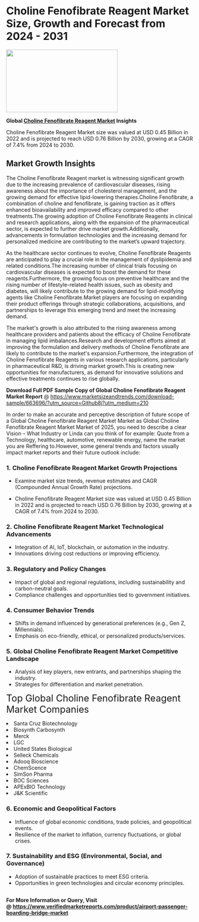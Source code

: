 <H1>Choline Fenofibrate Reagent Market Size, Growth and Forecast from 2024 - 2031</H1><img class="aligncenter size-medium wp-image-584254" src="https://thirdeyenews.in/wp-content/uploads/2024/09/Global-Market-Research-300x168.jpeg" alt="" width="300" height="168" /><p><strong>Global&nbsp;<a href="https://www.marketsizeandtrends.com/download-sample/663696/?utm_source=Github8j?utm_medium=210">Choline Fenofibrate Reagent Market</a> Insights</strong></p><p>Choline Fenofibrate Reagent Market size was valued at USD 0.45 Billion in 2022 and is projected to reach USD 0.76 Billion by 2030, growing at a CAGR of 7.4% from 2024 to 2030.</p><p><h2>Market Growth Insights</h2> <p>The Choline Fenofibrate Reagent market is witnessing significant growth due to the increasing prevalence of cardiovascular diseases, rising awareness about the importance of cholesterol management, and the growing demand for effective lipid-lowering therapies.Choline Fenofibrate, a combination of choline and fenofibrate, is gaining traction as it offers enhanced bioavailability and improved efficacy compared to other treatments.The growing adoption of Choline Fenofibrate Reagents in clinical and research applications, along with the expansion of the pharmaceutical sector, is expected to further drive market growth.Additionally, advancements in formulation technologies and the increasing demand for personalized medicine are contributing to the market’s upward trajectory.</p> <p>As the healthcare sector continues to evolve, Choline Fenofibrate Reagents are anticipated to play a crucial role in the management of dyslipidemia and related conditions.The increasing number of clinical trials focusing on cardiovascular diseases is expected to boost the demand for these reagents.Furthermore, the growing focus on preventive healthcare and the rising number of lifestyle-related health issues, such as obesity and diabetes, will likely contribute to the growing demand for lipid-modifying agents like Choline Fenofibrate.Market players are focusing on expanding their product offerings through strategic collaborations, acquisitions, and partnerships to leverage this emerging trend and meet the increasing demand.</p> <p>The market's growth is also attributed to the rising awareness among healthcare providers and patients about the efficacy of Choline Fenofibrate in managing lipid imbalances.Research and development efforts aimed at improving the formulation and delivery methods of Choline Fenofibrate are likely to contribute to the market's expansion.Furthermore, the integration of Choline Fenofibrate Reagents in various research applications, particularly in pharmaceutical R&D, is driving market growth.This is creating new opportunities for manufacturers, as demand for innovative solutions and effective treatments continues to rise globally.</p> <p><span class=""><strong>Download Full PDF Sample Copy of Global Choline Fenofibrate Reagent Market Report</strong> @ <a href="https://www.marketsizeandtrends.com/download-sample/663696/?utm_source=Github8j?utm_medium=210" target="_blank">https://www.marketsizeandtrends.com/download-sample/663696/?utm_source=Github8j?utm_medium=210</a></span></p><p>In order to make an accurate and perceptive description of future scope of a Global&nbsp;Choline Fenofibrate Reagent Market Market as Global&nbsp;Choline Fenofibrate Reagent Market Market of 2025, you need to describe a clear Vision &ndash; What Industry or Linda can you think of for example: Quote from a Technology, healthcare, automotive, renewable energy, name the market you are Reffering to.However, some general trends and factors usually impact market reports and their future outlook include:</p><h3>1.&nbsp;<strong>Choline Fenofibrate Reagent Market Growth Projections</strong></h3><ul><li>Examine market size trends, revenue estimates and CAGR (Compounded Annual Growth Rate) projections.</li><li><p>Choline Fenofibrate Reagent Market size was valued at USD 0.45 Billion in 2022 and is projected to reach USD 0.76 Billion by 2030, growing at a CAGR of 7.4% from 2024 to 2030.</p></li></ul><h3>2.&nbsp;<strong>Choline Fenofibrate Reagent Market Technological Advancements</strong></h3><ul><li>Integration of AI, IoT, blockchain, or automation in the industry.</li><li>Innovations driving cost reductions or improving efficiency.</li></ul><h3>3.&nbsp;<strong>Regulatory and Policy Changes</strong></h3><ul><li>Impact of global and regional regulations, including sustainability and carbon-neutral goals.</li><li>Compliance challenges and opportunities tied to government initiatives.</li></ul><h3>4.&nbsp;<strong>Consumer Behavior Trends</strong></h3><ul><li>Shifts in demand influenced by generational preferences (e.g., Gen Z, Millennials).</li><li>Emphasis on eco-friendly, ethical, or personalized products/services.</li></ul><h3>5.&nbsp;<strong>Global Choline Fenofibrate Reagent Market Competitive Landscape</strong></h3><ul><li>Analysis of key players, new entrants, and partnerships shaping the industry.</li><li>Strategies for differentiation and market penetration.</li></ul><p data-pm-slice="1 1 []"><span style="color: inherit; font-family: inherit; font-size: 25px;">Top Global Choline Fenofibrate Reagent Market Companies</span></p><div class="" data-test-id=""><p><li>Santa Cruz Biotechnology</li><li> Biosynth Carbosynth</li><li> Merck</li><li> LGC</li><li> United States Biological</li><li> Selleck Chemicals</li><li> Adooq Bioscience</li><li> ChemScence</li><li> SimSon Pharma</li><li> BOC Sciences</li><li> APExBIO Technology</li><li> J&K Scientific</li></p></div><h3>6.&nbsp;<strong>Economic and Geopolitical Factors</strong></h3><ul><li>Influence of global economic conditions, trade policies, and geopolitical events.</li><li>Resilience of the market to inflation, currency fluctuations, or global crises.</li></ul><h3>7.&nbsp;<strong>Sustainability and ESG (Environmental, Social, and Governance)</strong></h3><ul><li>Adoption of sustainable practices to meet ESG criteria.</li><li>Opportunities in green technologies and circular economy principles.</li></ul><h2><strong style="font-size: 14px;">For More Information or Query, Visit @&nbsp;</strong><a style="background-color: #ffffff; font-size: 14px;" href="https://www.marketsizeandtrends.com/report/choline-fenofibrate-reagent-market/" target="_blank">https://www.verifiedmarketreports.com/product/airport-passenger-boarding-bridge-market</a></h2>